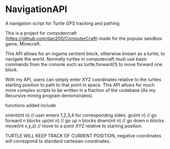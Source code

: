 # NavigationAPI
A navigation script for Turtle GPS tracking and pathing

This is a project for computercraft (https://github.com/dan200/ComputerCraft) made for the popular sandbox game, Minecraft.

This API allows for an ingame sentient block, otherwise known as a turtle, to navigate the world.
Normally turtles in computecraft must use basic commands from the console such as turtle.forward(1) to move forward one block.

With my API, users can simply enter XYZ coordinates relative to the turtles starting position to path to that point in space.
This API allows for much more complex scripts to be written in a fraction of the codebase 
(As my Recursive mining program demonstrates).

functions added include

orient(int n)         // user enters 1,2,3,4 for corresponding sides.
go(int n)            // go forward n blocks
up(int n)           // go up n blocks
down(int n)        // go down n blocks
move(int x,y,z)   // move to a point XYZ relative to starting position.


TURTLE WILL KEEP TRACK OF CURRENT POSITION, negative coordinates will correspond to standard cartesian coordinates.
